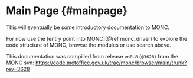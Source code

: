 Main Page {#mainpage}
=========

This will eventually be some introductory documentation to MONC.

For now use the [entry point into MONC](@ref monc_driver) to explore the code
structure of MONC, browse the modules or use search above.

This documentation was compilled from release `vn0.8` (`@3628`) from the MONC
svn: https://code.metoffice.gov.uk/trac/monc/browser/main/trunk?rev=3628
